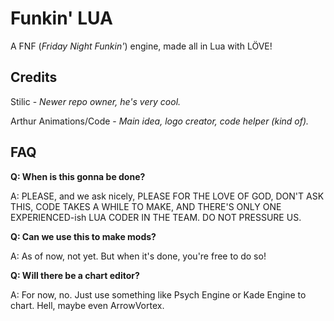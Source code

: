 # Funkin' LUA

A FNF (_Friday Night Funkin'_) engine, made all in Lua with LÖVE!

## Credits

Stilic - _Newer repo owner, he's very cool._

Arthur Animations/Code - _Main idea, logo creator, code helper (kind of)._

## FAQ

**Q: When is this gonna be done?**

A: PLEASE, and we ask nicely, PLEASE FOR THE LOVE OF GOD, DON'T ASK THIS, CODE TAKES A WHILE TO MAKE, AND THERE'S ONLY ONE EXPERIENCED-ish LUA CODER IN THE TEAM. DO NOT PRESSURE US.

**Q: Can we use this to make mods?**

A: As of now, not yet. But when it's done, you're free to do so!

**Q: Will there be a chart editor?**

A: For now, no. Just use something like Psych Engine or Kade Engine to chart. Hell, maybe even ArrowVortex.
